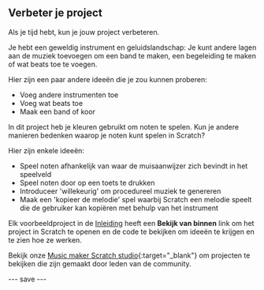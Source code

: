 ## Verbeter je project

Als je tijd hebt, kun je jouw project verbeteren.

Je hebt een geweldig instrument en geluidslandschap: Je kunt andere lagen aan de muziek toevoegen om een band te maken, een begeleiding te maken of wat beats toe te voegen.

Hier zijn een paar andere ideeën die je zou kunnen proberen:
- Voeg andere instrumenten toe
- Voeg wat beats toe
- Maak een band of koor

In dit project heb je kleuren gebruikt om noten te spelen. Kun je andere manieren bedenken waarop je noten kunt spelen in Scratch?

Hier zijn enkele ideeën:
- Speel noten afhankelijk van waar de muisaanwijzer zich bevindt in het speelveld
- Speel noten door op een toets te drukken
- Introduceer 'willekeurig' om procedureel muziek te genereren
- Maak een 'kopieer de melodie' spel waarbij Scratch een melodie speelt die de gebruiker kan kopiëren met behulp van het instrument

Elk voorbeeldproject in de [Inleiding](.) heeft een **Bekijk van binnen** link om het project in Scratch te openen en de code te bekijken om ideeën te krijgen en te zien hoe ze werken.

Bekijk onze [Music maker Scratch studio](https://scratch.mit.edu/studios/30122192){:target="_blank"} om projecten te bekijken die zijn gemaakt door leden van de community.

--- save ---

